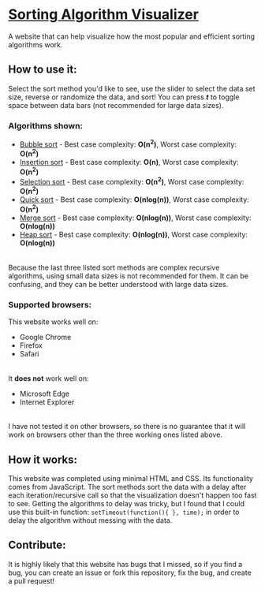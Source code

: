 # [Sorting Algorithm Visualizer](https://dvptl68.github.io/SortingAlgorithmVisualizer.github.io/)
A website that can help visualize how the most popular and efficient sorting algorithms work.

## How to use it:
Select the sort method you'd like to see, use the slider to select the data set size, reverse or randomize the data, and sort! You can press ***t*** to toggle space between data bars (not recommended for large data sizes).

### Algorithms shown:
- [Bubble sort](https://en.wikipedia.org/wiki/Bubble_sort) - Best case complexity: **O(n<sup>2</sup>)**, Worst case complexity: **O(n<sup>2</sup>)**
- [Insertion sort](https://en.wikipedia.org/wiki/Insertion_sort) - Best case complexity: **O(n)**, Worst case complexity: **O(n<sup>2</sup>)**
- [Selection sort](https://en.wikipedia.org/wiki/Selection_sort) - Best case complexity: **O(n<sup>2</sup>)**, Worst case complexity: **O(n<sup>2</sup>)**
- [Quick sort](https://en.wikipedia.org/wiki/Quicksort) - Best case complexity: **O(nlog(n))**, Worst case complexity: **O(n<sup>2</sup>)**
- [Merge sort](https://en.wikipedia.org/wiki/Merge_sort) - Best case complexity: **O(nlog(n))**, Worst case complexity: **O(nlog(n))**
- [Heap sort](https://en.wikipedia.org/wiki/Heapsort) - Best case complexity: **O(nlog(n))**, Worst case complexity: **O(nlog(n))**
######
Because the last three listed sort methods are complex recursive algorithms, using small data sizes is not recommended for them. It can be confusing, and they can be better understood with large data sizes.

### Supported browsers:
This website works well on: 
- Google Chrome
- Firefox
- Safari
######
It **does not** work well on:
- Microsoft Edge
- Internet Explorer
######
I have not tested it on other browsers, so there is no guarantee that it will work on browsers other than the three working ones listed above.

## How it works:
This website was completed using minimal HTML and CSS. Its functionality comes from JavaScript. The sort methods sort the data  with a delay after each iteration/recursive call so that the visualization doesn't happen too fast to see. Getting the algorithms to delay was tricky, but I found that I could use this built-in function: ```setTimeout(function(){ }, time);``` in order to delay the algorithm without messing with the data.

## Contribute:
It is highly likely that this website has bugs that I missed, so if you find a bug, you can create an issue or fork this repository, fix the bug, and create a pull request!
